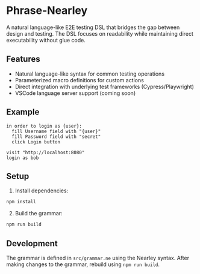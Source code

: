 # Phrase-Nearley

A natural language-like E2E testing DSL that bridges the gap between design and testing. The DSL focuses on readability while maintaining direct executability without glue code.

## Features

- Natural language-like syntax for common testing operations
- Parameterized macro definitions for custom actions
- Direct integration with underlying test frameworks (Cypress/Playwright)
- VSCode language server support (coming soon)

## Example

```
in order to login as {user}:
  fill Username field with "{user}"
  fill Password field with "secret"
  click Login button

visit "http://localhost:8080"
login as bob
```

## Setup

1. Install dependencies:
```bash
npm install
```

2. Build the grammar:
```bash
npm run build
```

## Development

The grammar is defined in `src/grammar.ne` using the Nearley syntax. After making changes to the grammar, rebuild using `npm run build`.
